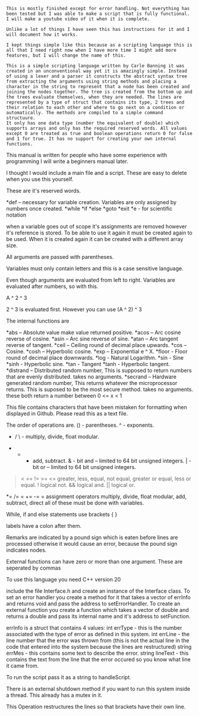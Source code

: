 	This is mostly finished except for error handling. Not everything has been tested but I was able to make a script that is fully functional. I will make a youtube video of it when it is complete.

	Unlike a lot of things I have seen this has instructions for it and I will document how it works.

	I kept things simple like this because as a scripting language this is all that I need right now when I have more time I might add more features, but I will change the name of this. 

	This is a simple scripting language written by Carle Banning it was created in an unconventional way yet it is amazingly simple. Instead of using a lexer and a parser it constructs the abstract syntax tree from extracting the arguments using string methods and placing a character in the string to represent that a node has been created and joining the nodes together. The tree is created from the bottom up and the trees evaluate themselves, when they are needed. The lines are represented by a type of struct that contains its type, 2 trees and their relation to each other and where to go next on a condition or automatically. The methods are compiled to a simple command structuure.
	It only has one data type (number the equivalent of double) which supports arrays and only has the required reserved words. All values except 0 are treated as true and boolean operations return 0 for false and 1 for true. It has no support for creating your own internal functions.
	
This manual is written for people who have some experience with programming I will write a beginners manual later.

I thought I would include a main file and a script. These are easy to delete when you use this yourself.

These are it's reserved words.

*def – necessary for variable creation. Variables are only assigned by numbers once created.
*while
*if
*else
*goto
*exit
*e - for scientific notation

when a variable goes out of scope it's assignments are removed however it's reference is stored. To be able to use it again it must be created again to be used. When it is created again it can be created with a different array size.

All arguments are passed with parentheses.

Variables must only contain letters and this is a case sensitive language.

Even though arguments are evaluated from left to right. Variables are evaluated after numbers, so with this.

A ^ 2 ^ 3

2 ^ 3 is evaluated first.  However you can use (A ^ 2) ^ 3

The internal functions are

*abs – Absolute value make value returned positive.
*acos – Arc cosine reverse of cosine.
*asin – Arc sine reverse of sine.
*atan – Arc tangent reverse of tangent.
*ceil – Ceiling round of decimal place upwards.
*cos – Cosine.
*cosh – Hyperbolic cosine.
*exp – Exponential e ^ X.
*floor - Floor  round of decimal place downwards.
*log - Natural Logarithm.
*sin - Sine
*sinh - Hyperbolic sine.
*tan - Tangent
*tanh - Hyperbolic tangent.
*distrand – Distributed random number, This is supposed to return numbers that are evenly distributed. takes no arguments.
*secrand – Hardware generated random number, This returns whatever the microprocessor returns. This is suposed to be the most secure method. takes no arguments. these both return a number between 0 <= x < 1

This file contains characters that have been mistaken for formatting when displayed in Github. Please read this as a text file.

The order of operations are.
() - parentheses.
^ - exponents.
* / \ - multiply, divide, float modular.
+ - - add, subtract.
& - bit and – limited to 64 bit unsigned integers.
| - bit or – limited to 64 bit unsigned integers.
> < == != >= <= greater, less, equal, not equal, greater or equal, less or equal.
! logical not.
&& logical and.
|| logical or.

*= /= \= += -= = assignment operators multiply, divide, float modular, add, subtract, direct all of these must be done with variables.

While, if and else statements use brackets { }

labels have a colon after them.

Remarks are indicated by a pound sign which is eaten before lines are processed otherwise it would cause an error, because the pound sign indicates nodes.

External functions can have zero or more than one argument. These are seperated by commas 

To use this language you need C++ version 20

include the file Interface.h and create an instance of the Interface class. To set an error handler you create a method for it that takes a vector of errInfo and returns void and pass the address to setErrorHandler. To create an external function you create a function which takes a vector of double and returns a double and pass its internal name and it's address to setFunction.

errInfo is a struct that contains 4 values:
int errType - this is the number associated with the type of error as defined in this system.
int errLine - the line number that the error was thrown from (this is not the actual line in the code that entered into the system because the lines are restructured)
string errMes - this contains some text to describe the error.
string lineText - this contains the text from the line that the error occured so you know what line it came from.

To run the script pass it as a string to handleScript.   

There is an external shutdown method if you want to run this system inside a thread. This already has a mutex in it.

This Operation restructures the lines so that brackets have their own line.
